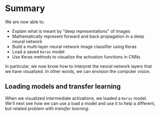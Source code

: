 # Summary

We are now able to:
*   Explain what is meant by "deep representations" of images
*   Mathematically represent forward and back propagation in a deep neural network
*   Build a multi-layer neural network image classifier using Keras
*   Load a saved `Keras` model
*   Use Keras methods to visualize the activation functions in CNNs

In particular, we now know how to interpret the neural network layers that we have visualized. In other words, we can envision the computer vision.

## Loading models and transfer learning

When we visualized intermediate activations, we loaded a `Keras` model. We'll next see how we can use a load a model and use it to help a different, but related problem with *transfer learning*.
